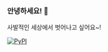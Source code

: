 ### 안녕하세요! 👋
사발적인 세상에서 벗어나고 싶어요~!

[![PyPI](https://img.shields.io/badge/pypi-EduKit-brightgreen)](https://pypi.org/project/EduKit/)
